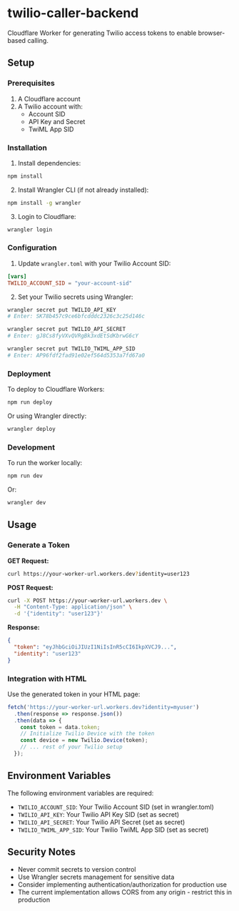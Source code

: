 # twilio-caller-backend

Cloudflare Worker for generating Twilio access tokens to enable browser-based calling.

## Setup

### Prerequisites

1. A Cloudflare account
2. A Twilio account with:
   - Account SID
   - API Key and Secret
   - TwiML App SID

### Installation

1. Install dependencies:
```bash
npm install
```

2. Install Wrangler CLI (if not already installed):
```bash
npm install -g wrangler
```

3. Login to Cloudflare:
```bash
wrangler login
```

### Configuration

1. Update `wrangler.toml` with your Twilio Account SID:
```toml
[vars]
TWILIO_ACCOUNT_SID = "your-account-sid"
```

2. Set your Twilio secrets using Wrangler:
```bash
wrangler secret put TWILIO_API_KEY
# Enter: SK78b457c9ce6bfcdddc2326c3c25d146c

wrangler secret put TWILIO_API_SECRET
# Enter: gJ8Cs8fyVXvQVRgBk3xdEtSdKbrwG6cY

wrangler secret put TWILIO_TWIML_APP_SID
# Enter: AP96fdf2fad91e02ef564d5353a7fd67a0
```

### Deployment

To deploy to Cloudflare Workers:

```bash
npm run deploy
```

Or using Wrangler directly:
```bash
wrangler deploy
```

### Development

To run the worker locally:

```bash
npm run dev
```

Or:
```bash
wrangler dev
```

## Usage

### Generate a Token

**GET Request:**
```bash
curl https://your-worker-url.workers.dev?identity=user123
```

**POST Request:**
```bash
curl -X POST https://your-worker-url.workers.dev \
  -H "Content-Type: application/json" \
  -d '{"identity": "user123"}'
```

**Response:**
```json
{
  "token": "eyJhbGciOiJIUzI1NiIsInR5cCI6IkpXVCJ9...",
  "identity": "user123"
}
```

### Integration with HTML

Use the generated token in your HTML page:

```javascript
fetch('https://your-worker-url.workers.dev?identity=myuser')
  .then(response => response.json())
  .then(data => {
    const token = data.token;
    // Initialize Twilio Device with the token
    const device = new Twilio.Device(token);
    // ... rest of your Twilio setup
  });
```

## Environment Variables

The following environment variables are required:

- `TWILIO_ACCOUNT_SID`: Your Twilio Account SID (set in wrangler.toml)
- `TWILIO_API_KEY`: Your Twilio API Key SID (set as secret)
- `TWILIO_API_SECRET`: Your Twilio API Secret (set as secret)
- `TWILIO_TWIML_APP_SID`: Your Twilio TwiML App SID (set as secret)

## Security Notes

- Never commit secrets to version control
- Use Wrangler secrets management for sensitive data
- Consider implementing authentication/authorization for production use
- The current implementation allows CORS from any origin - restrict this in production
